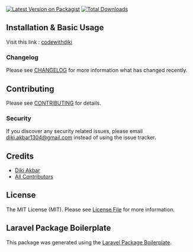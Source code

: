 [![Latest Version on Packagist](https://img.shields.io/packagist/v/codewithdiki/filament-daterange.svg?style=flat-square)](https://packagist.org/packages/codewithdiki/filament-daterange)
[![Total Downloads](https://img.shields.io/packagist/dt/codewithdiki/filament-daterange.svg?style=flat-square)](https://packagist.org/packages/codewithdiki/filament-daterange)

## Installation & Basic Usage

Visit this link : [codewithdiki](https://codewithdiki.com/packages/filament-daterange)


### Changelog

Please see [CHANGELOG](CHANGELOG.md) for more information what has changed recently.

## Contributing

Please see [CONTRIBUTING](CONTRIBUTING.md) for details.

### Security

If you discover any security related issues, please email diki.akbar1304@gmail.com instead of using the issue tracker.

## Credits

-   [Diki Akbar](https://github.com/codewithdiki)
-   [All Contributors](../../contributors)

## License

The MIT License (MIT). Please see [License File](LICENSE.md) for more information.

## Laravel Package Boilerplate

This package was generated using the [Laravel Package Boilerplate](https://laravelpackageboilerplate.com).
